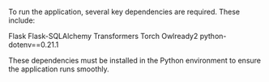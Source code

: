 To run the application, several key dependencies are required. These include:

Flask
Flask-SQLAlchemy
Transformers
Torch
Owlready2
python-dotenv==0.21.1

These dependencies must be installed in the Python environment to ensure the application runs smoothly.
